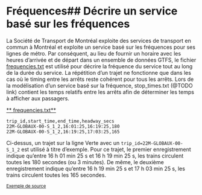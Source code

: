 # Fréquences## Décrire un service basé sur les fréquences 
 
 La Société de Transport de Montréal exploite des services de transport en commun à Montréal et exploite un service basé sur les fréquences pour ses lignes de métro. Par conséquent, au lieu de fournir un horaire avec les heures d’arrivée et de départ dans un ensemble de données GTFS, le fichier [frequencies.txt](../../reference/#frequenciestxt) est utilisé pour décrire la fréquence du service tout au long de la durée du service. La répétition d’un trajet ne fonctionne que dans les cas où le timing entre les arrêts reste cohérent pour tous les arrêts. Lors de la modélisation d’un service basé sur la fréquence, stop_times.txt (@TODO link) contient les temps relatifs entre les arrêts afin de déterminer les temps à afficher aux passagers. 
 
 [** frequencies.txt**](../../reference/#frequenciestxt) 
 
 ``` 
 trip_id,start_time,end_time,headway_secs 
 22M-GLOBAUX-00-S_1_2,16:01:25,16:19:25,180 
 22M-GLOBAUX-00-S_1_2,16:19:25,17:03:25,165 
 ``` 
 
 Ci-dessus, un trajet sur la ligne Verte avec un `trip_id=22M-GLOBAUX-00-S_1_2` est utilisé à titre d’exemple. Pour ce trajet, le premier enregistrement indique qu’entre 16 h 01 min 25 s et 16 h 19 min 25 s, les trains circulent toutes les 180 secondes (ou 3 minutes). De même, le deuxième enregistrement indique qu’entre 16 h 19 min 25 s et 17 h 03 min 25 s, les trains circulent toutes les 165 secondes. 
 
 
 
 <sup>[Exemple de source](https://www.stm.info/en/about/developers)</sup>